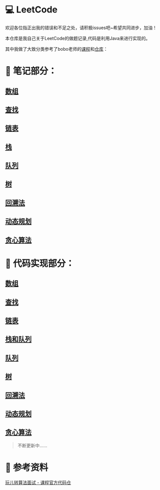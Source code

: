 # :computer: LeetCode

欢迎各位指正出我的错误和不足之处，请积极issues吧~希望共同进步，加油！

本仓库是我自己关于LeetCode的做题记录,代码是利用Java来进行实现的。


其中我做了大致分类参考了bobo老师的[课程](https://coding.imooc.com/class/82.html)和[仓库](https://github.com/liuyubobobo/Play-with-Algorithm-Interview)：

# :memo: 笔记部分：
## [数组](https://github.com/IvanLu1024/LeetCode/blob/master/notes/array.md)
## [查找](https://github.com/IvanLu1024/LeetCode/blob/master/notes/findTable.md)
## [链表](https://github.com/IvanLu1024/LeetCode/blob/master/notes/linkedList.md)
## [栈](https://github.com/IvanLu1024/LeetCode/blob/master/notes/stack.md)
## [队列](https://github.com/IvanLu1024/LeetCode/blob/master/notes/queue.md)
## [树](https://github.com/IvanLu1024/LeetCode/blob/master/notes/tree.md)
## [回溯法](https://github.com/IvanLu1024/LeetCode/blob/master/notes/backTrack.md)
## [动态规划](https://github.com/IvanLu1024/LeetCode/blob/master/notes/dp.md)
## [贪心算法](https://github.com/IvanLu1024/LeetCode/blob/master/notes/greedy.md)




# :hammer: 代码实现部分：
## [数组](https://github.com/IvanLu1024/LeetCode/tree/master/src/array)
## [查找](https://github.com/IvanLu1024/LeetCode/tree/master/src/find)
## [链表](https://github.com/IvanLu1024/LeetCode/tree/master/src/linkedList)
## [栈和队列](https://github.com/IvanLu1024/LeetCode/tree/master/src/stack)
## [队列](https://github.com/IvanLu1024/LeetCode/tree/master/src/queue)
## [树](https://github.com/IvanLu1024/LeetCode/tree/master/src/tree)
## [回溯法](https://github.com/IvanLu1024/LeetCode/tree/master/src/backTrack)
## [动态规划](https://github.com/IvanLu1024/LeetCode/tree/master/src/dp)
## [贪心算法](https://github.com/IvanLu1024/LeetCode/tree/master/src/greedy)

 

>不断更新中……
# :bookmark: 参考资料
[玩儿转算法面试 - 课程官方代码仓](https://github.com/liuyubobobo/Play-with-Algorithm-Interview)

